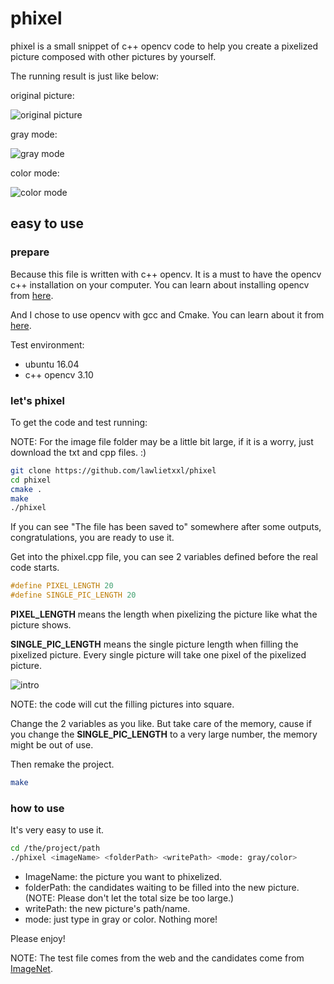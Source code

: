# phixel
phixel is a small snippet of c++ opencv code to help you create a pixelized picture
 composed with other pictures by yourself.

 The running result is just like below:

 original picture:

 ![original picture](https://github.com/lawlietxxl/phixel/blob/master/test_pics/test.jpg)

 gray mode:

 ![gray mode](https://github.com/lawlietxxl/phixel/blob/master/test_pics/result_g.jpg)

 color mode:

 ![color mode](https://github.com/lawlietxxl/phixel/blob/master/test_pics/result_c.jpg)

## easy to use
### prepare
Because this file is written with c++ opencv. It is a must to have the opencv c++ 
installation on your computer. You can learn about installing opencv from [here](http://docs.opencv.org/3.1.0/d7/d9f/tutorial_linux_install.html#gsc.tab=0).

And I chose to use opencv with gcc and Cmake. You can learn about it from [here](http://docs.opencv.org/3.1.0/db/df5/tutorial_linux_gcc_cmake.html#gsc.tab=0).

Test environment:

+ ubuntu 16.04
+ c++ opencv 3.10
### let's phixel
To get the code and test running:

NOTE: For the image file folder may be a little bit large, if it is a worry, just download the txt and cpp files. :)


```bash
git clone https://github.com/lawlietxxl/phixel
cd phixel
cmake .
make
./phixel
```

If you can see "The file has been saved to" somewhere after some outputs, congratulations, you are ready to use it.

Get into the phixel.cpp file, you can see 2 variables defined before the real code starts.

```c++
#define PIXEL_LENGTH 20
#define SINGLE_PIC_LENGTH 20
```

**PIXEL_LENGTH** means the length when pixelizing the picture like what the picture shows.

**SINGLE_PIC_LENGTH** means the single picture length when filling the pixelized picture.
Every single picture will take one pixel of the pixelized picture.

![intro](https://github.com/lawlietxxl/phixel/blob/master/test_pics/intro.png)

NOTE: the code will cut the filling pictures into square.

Change the 2 variables as you like. But take care of the memory, cause if you change the **SINGLE_PIC_LENGTH** 
to a very large number, the memory might be out of use.

Then remake the project.

```bash
make
```

### how to use
It's very easy to use it.

```bash
cd /the/project/path
./phixel <imageName> <folderPath> <writePath> <mode: gray/color>
```

+ ImageName: the picture you want to phixelized.
+ folderPath: the candidates waiting to be filled into the new picture.(NOTE: Please don't let the total size be too large.)
+ writePath: the new picture's path/name.
+ mode: just type in gray or color. Nothing more!

Please enjoy!


NOTE: The test file comes from the web and the candidates come from [ImageNet](http://www.image-net.org/).
